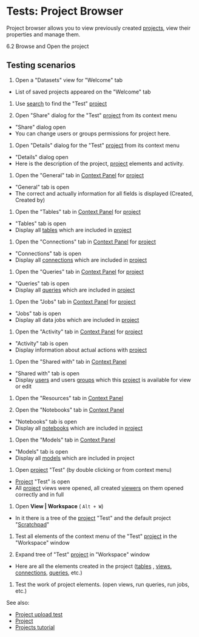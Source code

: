 <!-- TITLE: Tests: Project Browser -->
<!-- SUBTITLE: -->

# Tests: Project Browser

Project browser allows you to view previously created [projects](project.md), view their properties and manage them.

6.2 Browse and Open the project

## Testing scenarios

1. Open a "Datasets" view for "Welcome" tab

* List of saved projects appeared on the "Welcome" tab

1. Use [search](../datagrok//navigation/smart-search.md) to find the "Test" [project](project.md)

1. Open "Share" dialog for the "Test" [project](project.md) from its context menu

* "Share" dialog open
* You can change users or groups permissions for project here.

1. Open "Details" dialog for the "Test" [project](project.md) from its context menu

* "Details" dialog open
* Here is the description of the project, [project](project.md) elements and activity.

1. Open the "General" tab in [Context Panel](../datagrok/navigation.md#context-panel)
   for [project](project.md)

* "General" tab is open
* The correct and actually information for all fields is displayed (Created, Created by)

1. Open the "Tables" tab in [Context Panel](../datagrok/navigation.md#context-panel)
   for [project](project.md)

* "Tables" tab is open
* Display all [tables](table.md) which are included in [project](project.md)

1. Open the "Connections" tab in [Context Panel](../datagrok/navigation.md#context-panel)
   for [project](project.md)

* "Connections" tab is open
* Display all [connections](../access/access.md#data-connection) which are included in [project](project.md)

1. Open the "Queries" tab in [Context Panel](../datagrok/navigation.md#context-panel)
   for [project](project.md)

* "Queries" tab is open
* Display all [queries](../access/access.md#data-query) which are included in [project](project.md)

1. Open the "Jobs" tab in [Context Panel](../datagrok/navigation.md#context-panel)
   for [project](project.md)

* "Jobs" tab is open
* Display all data jobs which are included in [project](project.md)

1. Open the "Activity" tab in [Context Panel](../datagrok/navigation.md#context-panel)
   for [project](project.md)

* "Activity" tab is open
* Display information about actual actions with [project](project.md)

1. Open the "Shared with" tab in [Context Panel](../datagrok/navigation.md#context-panel)

* "Shared with" tab is open
* Display [users](../govern/user.md) and users [groups](../govern/group.md) which this [project](project.md) is
  available for view or edit

1. Open the "Resources" tab in [Context Panel](../datagrok/navigation.md#context-panel)

1. Open the "Notebooks" tab in [Context Panel](../datagrok/navigation.md#context-panel)

* "Notebooks" tab is open
* Display all [notebooks](../compute/jupyter-notebook.md) which are included in [project](project.md)

1. Open the "Models" tab in [Context Panel](../datagrok/navigation.md#context-panel)

* "Models" tab is open
* Display all [models](../learn/learn.md) which are included in project

1. Open [project](project.md) "Test" (by double clicking or from context menu)

* [Project](project.md) "Test" is open
* All [project](project.md) views were opened, all created [viewers](../visualize/viewers/viewers.md) on them opened correctly
  and in full

1. Open **View | Workspace**  ( ``` Alt + W ```)

* In it there is a tree of the [project](project.md) "Test" and the default project "[Scratchpad](../datagrok/navigation/scratchpad.md)"

1. Test all elements of the context menu of the "Test" [project](project.md) in the  "Workspace"
   window

1. Expand tree of "Test" [project](project.md) in "Workspace" window

* Here are all the elements created in the project ([tables](table.md)
  , [views](../visualize/view-layout.md),
  [connections](../access/access.md#data-connection), [queries](../access/access.md#data-query), etc.)

1. Test the work of project elements. (open views, run queries, run jobs, etc.)

See also:

* [Project upload test](upload-project-test.md)
* [Project](project.md)
* [Projects tutorial](../_internal/tutorials/projects.md)
